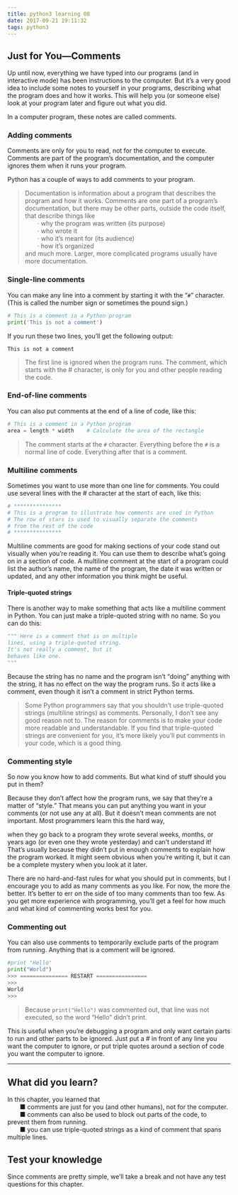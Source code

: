 ```yaml
---
title: python3 learning 08
date: 2017-09-21 19:11:32
tags: python3
---
```

## Just for You—Comments
Up until now, everything we have typed into our programs (and in interactive mode) has been instructions to the computer. But it’s a very good idea to include some notes to yourself in your programs, describing what the program does and how it works. This will help you (or someone else) look at your program later and figure out what you did. 

In a computer program, these notes are called comments.

### Adding comments
Comments are only for you to read, not for the computer to execute. Comments are part of the program’s documentation, and the computer ignores them when it runs your program. 

Python has a couple of ways to add comments to your program.
>Documentation is information about a program that describes the program and how it works. Comments are one part of a program’s documentation, but there may be other parts, outside the code itself, that describe things like  
&emsp;&emsp;· why the program was written (its purpose)  
&emsp;&emsp;· who wrote it  
&emsp;&emsp;· who it’s meant for (its audience)  
&emsp;&emsp;· how it’s organized  
and much more. Larger, more complicated programs usually have more documentation.

### Single-line comments
You can make any line into a comment by starting it with the “`#`” character. (This is called the number sign or sometimes the pound sign.)
```python
# This is a comment in a Python program
print('This is not a comment')
```
If you run these two lines, you’ll get the following output:  

    This is not a comment  
>The first line is ignored when the program runs. The comment, which starts with the # character, is only for you and other people reading the code.

### End-of-line comments
You can also put comments at the end of a line of code, like this:
```python
# This is a comment in a Python program
area = length * width    # Calculate the area of the rectangle
```
>The comment starts at the `#` character. Everything before the `#` is a normal line of code. Everything after that is a comment.

### Multiline comments
Sometimes you want to use more than one line for comments. You could use several lines with the # character at the start of each, like this:
```python
# ***************
# This is a program to illustrate how comments are used in Python
# The row of stars is used to visually separate the comments
# from the rest of the code
# ***************
```
Multiline comments are good for making sections of your code stand out visually when you’re reading it. You can use them to describe what’s going on in a section of code. A multiline comment at the start of a program could list the author’s name, the name of the program, the date it was written or updated, and any other information you think might be useful.

#### Triple-quoted strings
There is another way to make something that acts like a multiline comment in Python. You can just make a triple-quoted string with no name. So you can do this:
```python
""" Here is a comment that is on multiple
lines, using a triple-quoted string.
It's not really a comment, but it
behaves like one.
"""
```
Because the string has no name and the program isn’t “doing” anything with the string, it has no effect on the way the program runs. So it acts like a comment, even though it isn’t a comment in strict Python terms.

>Some Python programmers say that you shouldn’t use triple-quoted strings (multiline strings) as comments. Personally, I don’t see any good reason not to. The reason for comments is to make your code more readable and understandable. If you find that triple-quoted strings are convenient for you, it’s more likely you’ll put comments in your code, which is a good thing.

### Commenting style
So now you know how to add comments. But what kind of stuff should you put in them? 

Because they don’t affect how the program runs, we say that they’re a matter of “style.” That means you can put anything you want in your comments (or not use any at all). But it doesn’t mean comments are not important. Most programmers learn this the hard way, 

when they go back to a program they wrote several weeks, months, or years ago (or even one they wrote yesterday) and can’t understand it! That’s usually because they didn’t put in enough comments to explain how the program worked. It might seem obvious when you’re writing it, but it can be a complete mystery when you look at it later.

There are no hard-and-fast rules for what you should put in comments, but I encourage you to add as many comments as you like. For now, the more the better. It’s better to err on the side of too many comments than too few. As you get more experience with programming, you’ll get a feel for how much and what kind of commenting works best for you.

### Commenting out
You can also use comments to temporarily exclude parts of the program from running. Anything that is a comment will be ignored.
```python
#print "Hello"
print("World")
>>> =============== RESTART ================
>>> 
World
>>> 
```
>Because `print("Hello")` was commented out, that line was not executed, so the word “Hello” didn’t print. 

This is useful when you’re debugging a program and only want certain parts to run and other parts to be ignored. Just put a # in front of any line you want the computer to ignore, or put triple quotes around a section of code you want the computer to ignore.

---

## What did you learn?
In this chapter, you learned that  
&emsp;&emsp;■ comments are just for you (and other humans), not for the computer.  
&emsp;&emsp;■ comments can also be used to block out parts of the code, to prevent them from running.  
&emsp;&emsp;■ you can use triple-quoted strings as a kind of comment that spans multiple lines.

## Test your knowledge
Since comments are pretty simple, we’ll take a break and not have any test questions for this chapter.